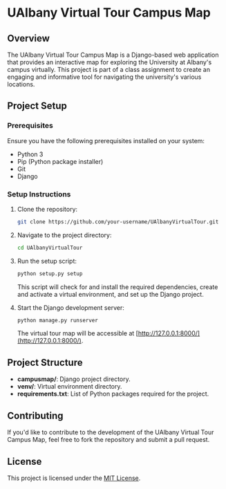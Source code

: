 # UAlbany Virtual Tour Campus Map

## Overview

The UAlbany Virtual Tour Campus Map is a Django-based web application that provides an interactive map for exploring the University at Albany's campus virtually. This project is part of a class assignment to create an engaging and informative tool for navigating the university's various locations.

## Project Setup

### Prerequisites

Ensure you have the following prerequisites installed on your system:

- Python 3
- Pip (Python package installer)
- Git
- Django

### Setup Instructions

1. Clone the repository:

    ```bash
    git clone https://github.com/your-username/UAlbanyVirtualTour.git
    ```

2. Navigate to the project directory:

    ```bash
    cd UAlbanyVirtualTour
    ```

3. Run the setup script:

    ```bash
    python setup.py setup
    ```

    This script will check for and install the required dependencies, create and activate a virtual environment, and set up the Django project.

4. Start the Django development server:

    ```bash
    python manage.py runserver
    ```

    The virtual tour map will be accessible at [http://127.0.0.1:8000/](http://127.0.0.1:8000/).

## Project Structure

- **campusmap/**: Django project directory.
- **venv/**: Virtual environment directory.
- **requirements.txt**: List of Python packages required for the project.

## Contributing

If you'd like to contribute to the development of the UAlbany Virtual Tour Campus Map, feel free to fork the repository and submit a pull request.

## License

This project is licensed under the [MIT License](LICENSE).


